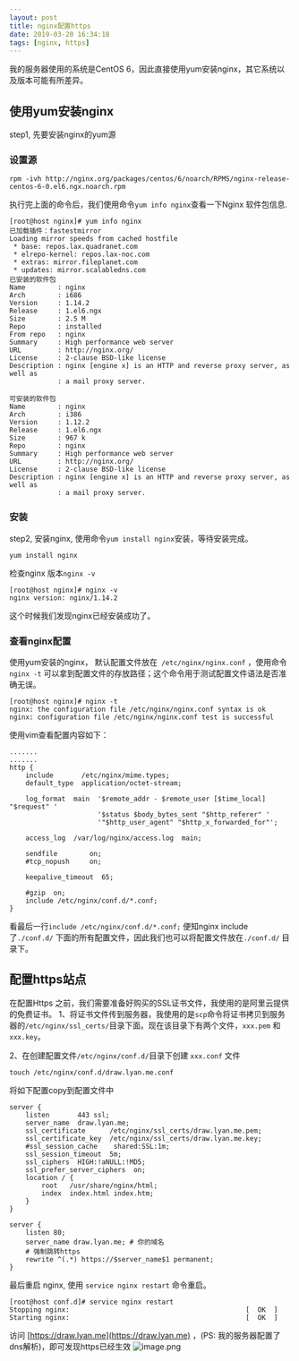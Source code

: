 ```yaml
---
layout: post
title: nginx配置https
date: 2019-03-20 16:34:18
tags: [nginx, https]
---
```


我的服务器使用的系统是CentOS 6，因此直接使用yum安装nginx，其它系统以及版本可能有所差异。
## 使用yum安装nginx
step1, 先要安装nginx的yum源
### 设置源
```
rpm -ivh http://nginx.org/packages/centos/6/noarch/RPMS/nginx-release-centos-6-0.el6.ngx.noarch.rpm
```
执行完上面的命令后，我们使用命令`yum info nginx`查看一下Nginx 软件包信息.
<!--more-->

```
[root@host nginx]# yum info nginx
已加载插件：fastestmirror
Loading mirror speeds from cached hostfile
 * base: repos.lax.quadranet.com
 * elrepo-kernel: repos.lax-noc.com
 * extras: mirror.fileplanet.com
 * updates: mirror.scalabledns.com
已安装的软件包
Name        : nginx
Arch        : i686
Version     : 1.14.2
Release     : 1.el6.ngx
Size        : 2.5 M
Repo        : installed
From repo   : nginx
Summary     : High performance web server
URL         : http://nginx.org/
License     : 2-clause BSD-like license
Description : nginx [engine x] is an HTTP and reverse proxy server, as well as
            : a mail proxy server.

可安装的软件包
Name        : nginx
Arch        : i386
Version     : 1.12.2
Release     : 1.el6.ngx
Size        : 967 k
Repo        : nginx
Summary     : High performance web server
URL         : http://nginx.org/
License     : 2-clause BSD-like license
Description : nginx [engine x] is an HTTP and reverse proxy server, as well as
            : a mail proxy server.
```
###  安装
step2, 安装nginx, 使用命令`yum install nginx`安装，等待安装完成。
```
yum install nginx
```
 检查nginx 版本`nginx -v`
```shell
[root@host nginx]# nginx -v
nginx version: nginx/1.14.2
```
这个时候我们发现nginx已经安装成功了。

### 查看nginx配置
使用yum安装的nginx， 默认配置文件放在` /etc/nginx/nginx.conf` ，使用命令`nginx -t` 可以拿到配置文件的存放路径；这个命令用于测试配置文件语法是否准确无误。
```
[root@host nginx]# nginx -t
nginx: the configuration file /etc/nginx/nginx.conf syntax is ok
nginx: configuration file /etc/nginx/nginx.conf test is successful
```
使用vim查看配置内容如下：
```
.......
.......
http {
    include       /etc/nginx/mime.types;
    default_type  application/octet-stream;

    log_format  main  '$remote_addr - $remote_user [$time_local] "$request" '
                      '$status $body_bytes_sent "$http_referer" '
                      '"$http_user_agent" "$http_x_forwarded_for"';

    access_log  /var/log/nginx/access.log  main;

    sendfile        on;
    #tcp_nopush     on;

    keepalive_timeout  65;

    #gzip  on;
    include /etc/nginx/conf.d/*.conf;
}
```
看最后一行`include /etc/nginx/conf.d/*.conf;` 便知nginx include 了`./conf.d/` 下面的所有配置文件，因此我们也可以将配置文件放在`./conf.d/` 目录下。

## 配置https站点
在配置Https 之前，我们需要准备好购买的SSL证书文件，我使用的是阿里云提供的免费证书。
1、将证书文件传到服务器，我使用的是`scp`命令将证书拷贝到服务器的`/etc/nginx/ssl_certs/`目录下面。现在该目录下有两个文件，`xxx.pem` 和 `xxx.key`。

2、在创建配置文件`/etc/nginx/conf.d/`目录下创建 `xxx.conf` 文件
```
touch /etc/nginx/conf.d/draw.lyan.me.conf
```
将如下配置copy到配置文件中
```
server {
    listen       443 ssl;
    server_name  draw.lyan.me;
    ssl_certificate      /etc/nginx/ssl_certs/draw.lyan.me.pem;
    ssl_certificate_key  /etc/nginx/ssl_certs/draw.lyan.me.key;
    #ssl_session_cache    shared:SSL:1m;
    ssl_session_timeout  5m;
    ssl_ciphers  HIGH:!aNULL:!MD5;
    ssl_prefer_server_ciphers  on;
    location / {
        root   /usr/share/nginx/html;
        index  index.html index.htm;
    }
}

server {
    listen 80;
    server_name draw.lyan.me; # 你的域名
    # 强制跳转https
    rewrite ^(.*) https://$server_name$1 permanent;
}
```

最后重启 nginx, 使用 `service nginx restart` 命令重启。
```
[root@host conf.d]# service nginx restart
Stopping nginx:                                            [  OK  ]
Starting nginx:                                            [  OK  ]
```
访问 [https://draw.lyan.me](https://draw.lyan.me) ，(PS: 我的服务器配置了dns解析)，即可发现https已经生效
![image.png](https://upload-images.jianshu.io/upload_images/188895-eaa4b72f3333439e.png?imageMogr2/auto-orient/strip%7CimageView2/2/w/1240)
